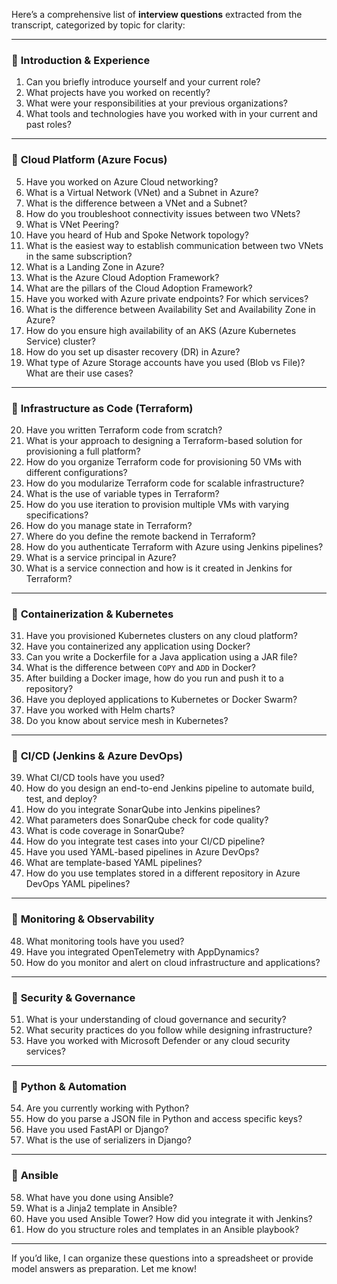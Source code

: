 Here’s a comprehensive list of **interview questions** extracted from the transcript, categorized by topic for clarity:

---

### 🔹 **Introduction & Experience**

1. Can you briefly introduce yourself and your current role?
2. What projects have you worked on recently?
3. What were your responsibilities at your previous organizations?
4. What tools and technologies have you worked with in your current and past roles?

---

### 🔹 **Cloud Platform (Azure Focus)**

5. Have you worked on Azure Cloud networking?
6. What is a Virtual Network (VNet) and a Subnet in Azure?
7. What is the difference between a VNet and a Subnet?
8. How do you troubleshoot connectivity issues between two VNets?
9. What is VNet Peering?
10. Have you heard of Hub and Spoke Network topology?
11. What is the easiest way to establish communication between two VNets in the same subscription?
12. What is a Landing Zone in Azure?
13. What is the Azure Cloud Adoption Framework?
14. What are the pillars of the Cloud Adoption Framework?
15. Have you worked with Azure private endpoints? For which services?
16. What is the difference between Availability Set and Availability Zone in Azure?
17. How do you ensure high availability of an AKS (Azure Kubernetes Service) cluster?
18. How do you set up disaster recovery (DR) in Azure?
19. What type of Azure Storage accounts have you used (Blob vs File)? What are their use cases?

---

### 🔹 **Infrastructure as Code (Terraform)**

20. Have you written Terraform code from scratch?
21. What is your approach to designing a Terraform-based solution for provisioning a full platform?
22. How do you organize Terraform code for provisioning 50 VMs with different configurations?
23. How do you modularize Terraform code for scalable infrastructure?
24. What is the use of variable types in Terraform?
25. How do you use iteration to provision multiple VMs with varying specifications?
26. How do you manage state in Terraform?
27. Where do you define the remote backend in Terraform?
28. How do you authenticate Terraform with Azure using Jenkins pipelines?
29. What is a service principal in Azure?
30. What is a service connection and how is it created in Jenkins for Terraform?

---

### 🔹 **Containerization & Kubernetes**

31. Have you provisioned Kubernetes clusters on any cloud platform?
32. Have you containerized any application using Docker?
33. Can you write a Dockerfile for a Java application using a JAR file?
34. What is the difference between `COPY` and `ADD` in Docker?
35. After building a Docker image, how do you run and push it to a repository?
36. Have you deployed applications to Kubernetes or Docker Swarm?
37. Have you worked with Helm charts?
38. Do you know about service mesh in Kubernetes?

---

### 🔹 **CI/CD (Jenkins & Azure DevOps)**

39. What CI/CD tools have you used?
40. How do you design an end-to-end Jenkins pipeline to automate build, test, and deploy?
41. How do you integrate SonarQube into Jenkins pipelines?
42. What parameters does SonarQube check for code quality?
43. What is code coverage in SonarQube?
44. How do you integrate test cases into your CI/CD pipeline?
45. Have you used YAML-based pipelines in Azure DevOps?
46. What are template-based YAML pipelines?
47. How do you use templates stored in a different repository in Azure DevOps YAML pipelines?

---

### 🔹 **Monitoring & Observability**

48. What monitoring tools have you used?
49. Have you integrated OpenTelemetry with AppDynamics?
50. How do you monitor and alert on cloud infrastructure and applications?

---

### 🔹 **Security & Governance**

51. What is your understanding of cloud governance and security?
52. What security practices do you follow while designing infrastructure?
53. Have you worked with Microsoft Defender or any cloud security services?

---

### 🔹 **Python & Automation**

54. Are you currently working with Python?
55. How do you parse a JSON file in Python and access specific keys?
56. Have you used FastAPI or Django?
57. What is the use of serializers in Django?

---

### 🔹 **Ansible**

58. What have you done using Ansible?
59. What is a Jinja2 template in Ansible?
60. Have you used Ansible Tower? How did you integrate it with Jenkins?
61. How do you structure roles and templates in an Ansible playbook?

---

If you’d like, I can organize these questions into a spreadsheet or provide model answers as preparation. Let me know!
